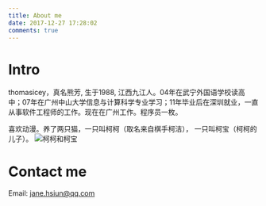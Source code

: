 ```yaml
---
title: About me
date: 2017-12-27 17:28:02
comments: true
---
```

# Intro

thomasicey，真名熊芳, 生于1988, 江西九江人。04年在武宁外国语学校读高中；07年在广州中山大学信息与计算科学专业学习；11年毕业后在深圳就业，一直从事软件工程师的工作。现在在广州工作。程序员一枚。

喜欢动漫。养了两只猫，一只叫柯柯（取名来自棋手柯洁）， 一只叫柯宝（柯柯的儿子）。
![](/images/cat.jpg "柯柯和柯宝") 

# Contact me

Email: jane.hsiun@qq.com
